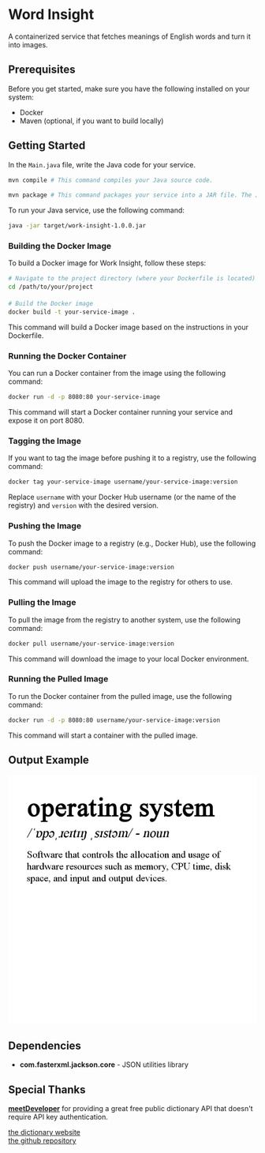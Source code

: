 # Word Insight

A containerized service that fetches meanings of English words and turn it into images.

## Prerequisites

Before you get started, make sure you have the following installed on your system:
- Docker
- Maven (optional, if you want to build locally)

## Getting Started

In the `` Main.java `` file, write the Java code for your service.
```bash
mvn compile # This command compiles your Java source code.
```

```bash
mvn package # This command packages your service into a JAR file. The JAR file will be created in the ``target`` directory.
```

To run your Java service, use the following command:
```bash
java -jar target/work-insight-1.0.0.jar
```


### Building the Docker Image
To build a Docker image for Work Insight, follow these steps:
```bash
# Navigate to the project directory (where your Dockerfile is located)
cd /path/to/your/project

# Build the Docker image
docker build -t your-service-image .
```
This command will build a Docker image based on the instructions in your Dockerfile.

### Running the Docker Container
You can run a Docker container from the image using the following command:
```bash
docker run -d -p 8080:80 your-service-image
```
This command will start a Docker container running your service and expose it on port 8080.

### Tagging the Image
If you want to tag the image before pushing it to a registry, use the following command:
```bash
docker tag your-service-image username/your-service-image:version
```
Replace `username` with your Docker Hub username (or the name of the registry) and `version` with the desired version.

### Pushing the Image
To push the Docker image to a registry (e.g., Docker Hub), use the following command:
```bash
docker push username/your-service-image:version
```
This command will upload the image to the registry for others to use.

### Pulling the Image
To pull the image from the registry to another system, use the following command:
```bash
docker pull username/your-service-image:version
```
This command will download the image to your local Docker environment.

### Running the Pulled Image
To run the Docker container from the pulled image, use the following command:
```bash
docker run -d -p 8080:80 username/your-service-image:version
```
This command will start a container with the pulled image.

## Output Example

![meaning of operating system](word-insight_operating%20system.png)

## Dependencies
- **com.fasterxml.jackson.core** - JSON utilities library

## Special Thanks
[**meetDeveloper**](https://github.com/meetDeveloper) for providing a great free public dictionary API that doesn't require API key authentication.

[the dictionary website](https://www.dictionaryapi.dev/)\
[the github repository](https://github.com/meetDeveloper/freeDictionaryAPI)